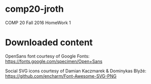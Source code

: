 # comp20-jroth
COMP 20 Fall 2016 HomeWork 1 

# Downloaded content
OpenSans font courtesy of Google Fonts: https://fonts.google.com/specimen/Open+Sans

Social SVG icons courtesy of Damian Kaczmarek & Dominykas Blyžė: https://github.com/encharm/Font-Awesome-SVG-PNG
